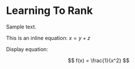 # Learning To Rank

Sample text.

This is an inline equation: $x = y + z$

Display equation:

$$ f(x) = \frac{1}{x^2} $$

